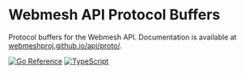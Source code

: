 # Webmesh API Protocol Buffers

Protocol buffers for the Webmesh API.
Documentation is available at [webmeshproj.github.io/api/proto/](https://webmeshproj.github.io/api/proto/).

[![Go Reference](https://img.shields.io/badge/go-%2300ADD8.svg?style=for-the-badge&logo=go&logoColor=white)](https://pkg.go.dev/github.com/webmeshproj/api/go/v1)
[![TypeScript](https://img.shields.io/badge/typescript-%23007ACC.svg?style=for-the-badge&logo=typescript&logoColor=white)](https://webmeshproj.github.io/api/)

